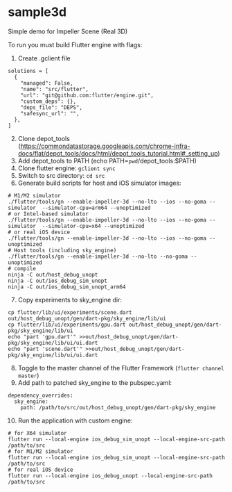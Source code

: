 # sample3d

Simple demo for Impeller Scene (Real 3D)

To run you must build Flutter engine with flags:

1. Create .gclient file
```
solutions = [
  {
    "managed": False,
    "name": "src/flutter",
    "url": "git@github.com:flutter/engine.git",
    "custom_deps": {},
    "deps_file": "DEPS",
    "safesync_url": "",
  },
]
```
2. Clone depot_tools (https://commondatastorage.googleapis.com/chrome-infra-docs/flat/depot_tools/docs/html/depot_tools_tutorial.html#_setting_up)
3. Add depot_tools to PATH (echo PATH=`pwd`/depot_tools:$PATH)
4. Clone flutter engine: `gclient sync`
5. Switch to src directory: `cd src`
6. Generate build scripts for host and iOS simulator images:
```
# M1/M2 simulator
./flutter/tools/gn --enable-impeller-3d --no-lto --ios --no-goma --simulator  --simulator-cpu=arm64 --unoptimized
# or Intel-based simulator
./flutter/tools/gn --enable-impeller-3d --no-lto --ios --no-goma --simulator  --simulator-cpu=x64 --unoptimized
# or real iOS device
./flutter/tools/gn --enable-impeller-3d --no-lto --ios --no-goma --unoptimized
# Host tools (including sky_engine)
./flutter/tools/gn --enable-impeller-3d --no-lto --no-goma --unoptimized
# compile
ninja -C out/host_debug_unopt
ninja -C out/ios_debug_sim_unopt
ninja -C out/ios_debug_sim_unopt_arm64
```
7. Copy experiments to sky_engine dir:
```
cp flutter/lib/ui/experiments/scene.dart out/host_debug_unopt/gen/dart-pkg/sky_engine/lib/ui
cp flutter/lib/ui/experiments/gpu.dart out/host_debug_unopt/gen/dart-pkg/sky_engine/lib/ui
echo "part 'gpu.dart'" >>out/host_debug_unopt/gen/dart-pkg/sky_engine/lib/ui/ui.dart
echo "part 'scene.dart'" >>out/host_debug_unopt/gen/dart-pkg/sky_engine/lib/ui/ui.dart
```
8. Toggle to the master channel of the Flutter Framework (`flutter channel master`)
9. Add path to patched sky_engine to the pubspec.yaml:
```
dependency_overrides:
  sky_engine:
    path: /path/to/src/out/host_debug_unopt/gen/dart-pkg/sky_engine
```
10. Run the application with custom engine:
```
# for X64 simulator
flutter run --local-engine ios_debug_sim_unopt --local-engine-src-path /path/to/src
# for M1/M2 simulator
flutter run --local-engine ios_debug_sim_unopt --local-engine-src-path /path/to/src
# for real iOS device
flutter run --local-engine ios_debug_unopt --local-engine-src-path /path/to/src
